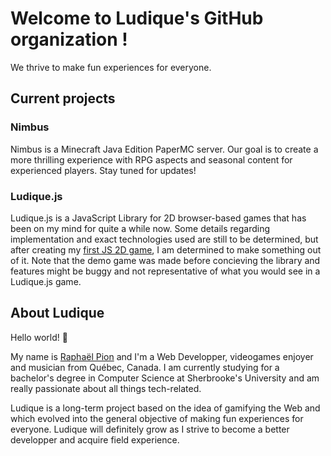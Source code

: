 # Welcome to Ludique's GitHub organization !

We thrive to make fun experiences for everyone.

## Current projects

### Nimbus

Nimbus is a Minecraft Java Edition PaperMC server. Our goal is to create a more thrilling experience with RPG aspects and seasonal content for experienced players. Stay tuned for updates!

### Ludique.js

Ludique.js is a JavaScript Library for 2D browser-based games that has been on my mind for quite a while now. Some details regarding implementation and exact technologies used are still to be determined, but after creating my [first JS 2D game](https://noosas-world.netlify.app), I am determined to make something out of it. Note that the demo game was made before concieving the library and features might be buggy and not representative of what you would see in a Ludique.js game.

## About Ludique

Hello world! 👋

My name is [Raphaël Pion](https://github.com/raphpion) and I'm a Web Developper, videogames enjoyer and musician from Québec, Canada. I am currently studying for a bachelor's degree in Computer Science at Sherbrooke's University and am really passionate about all things tech-related.

Ludique is a long-term project based on the idea of gamifying the Web and which evolved into the general objective of making fun experiences for everyone. Ludique will definitely grow as I strive to become a better developper and acquire field experience.
